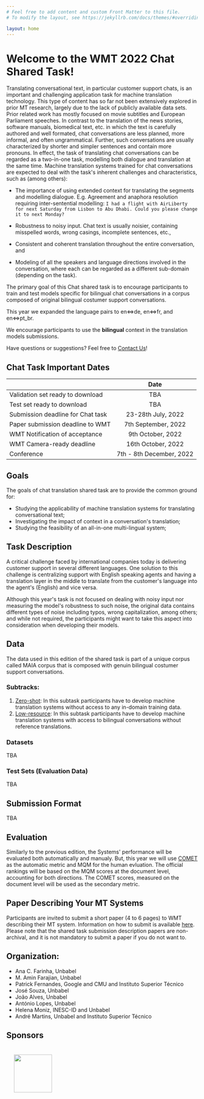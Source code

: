 ```yaml
---
# Feel free to add content and custom Front Matter to this file.
# To modify the layout, see https://jekyllrb.com/docs/themes/#overriding-theme-defaults

layout: home
---
```


# Welcome to the WMT 2022 Chat Shared Task!
  Translating conversational text, in particular customer support chats, is an important and challenging application task for machine translation technology. This type of content has so far not been extensively explored in prior MT research, largely due to the lack of publicly available data sets. Prior related work has mostly focused on movie subtitles and European Parliament speeches.
  In contrast to the translation of the news stories, software manuals, biomedical text, etc. in which the text is carefully authored and well formated, chat conversations are less planned, more informal, and often ungrammatical.
  Further, such conversations are usually characterized by shorter and simpler sentences and contain more pronouns.
  In effect, the task of translating chat conversations can be regarded as a two-in-one task, modelling both dialogue and translation at the same time.
  Machine translation systems trained for chat conversations are expected to deal with the task's inherent challenges and characteristics, such as (among others):

- The importance of using extended context for translating the segments and modelling dialogue. E.g. Agreement and anaphora resolution requiring inter-sentential modelling:
      `I had a flight with AirLiberty for next Saturday from Lisbon to Abu Dhabi. Could you please change it to next Monday?`

- Robustness to noisy input. Chat text is usually noisier, containing misspelled words, wrong casings, incomplete sentences, etc.,
- Consistent and coherent translation throughout the entire conversation, and
- Modeling of all the speakers and language directions involved in the conversation, where each can be regarded as a different sub-domain (depending on the task).
  
The primary goal of this Chat shared task is to encourage participants to train and test models specific for bilingual chat conversations in a corpus composed of original bilingual costumer support conversations.
  
  This year we expanded the language pairs to en⇔de, en⇔fr, and en⇔pt_br.

  We encourage participants to use the **bilingual** context in the translation models submissions.
  
  Have questions or suggestions? Feel free to [Contact Us](mailto:wmt.metrics@gmail.com)!

## Chat Task Important Dates

|  | Date |
| ----------- | :-----------: |
| Validation set ready to download | TBA |
| Test set ready to download | TBA |
| Submission deadline for Chat task | 23-28th July, 2022 |
| Paper submission deadline to WMT | 7th September, 2022 |
| WMT Notification of acceptance | 9th October, 2022 |
| WMT Camera-ready deadline | 16th October, 2022 |
| Conference | 7th - 8th December, 2022 |

## Goals

The goals of chat translation shared task are to provide the common ground for:

- Studying the applicability of machine translation systems for translating conversational text;
- Investigating the impact of context in a conversation's translation;
- Studying the feasibility of an all-in-one multi-lingual system;

## Task Description

A critical challenge faced by international companies today is delivering customer support in several different languages. One solution to this challenge is centralizing support with English speaking agents and having a translation layer in the middle to translate from the customer's language into the agent's (English) and vice versa.

Although this year's task is not focused on dealing with noisy input nor measuring the model's robustness to such noise, the original data contains different types of noise including typos, wrong capitalization, among others; and while not required, the participants might want to take this aspect into consideration when developing their models.

## Data

The data used in this edition of the shared task is part of a unique corpus called MAIA corpus that is composed with genuin bilingual costumer support conversations.
### Subtracks:

1. [Zero-shot](./subtasks/zero-shot/): In this subtask participants have to develop machine translation systems without access to any in-domain training data.
2. [Low-resource](./subtasks/low-resource/): In this subtask participants have to develop machine translation systems with access to bilingual conversations without reference translations.

### Datasets

TBA


### Test Sets (Evaluation Data)

TBA


## Submission Format

TBA

## Evaluation
Similarly to the previous edition, the Systems' performance will be evaluated both automatically and manualy.
But, this year we will use [COMET](https://unbabel.github.io/COMET/html/index.html) as the automatic metric and MQM for the human evluation.
The official rankings will be based on the MQM scores at the document level, accounting for both directions.
The COMET scores, measured on the document level will be used as the secondary metric.


## Paper Describing Your MT Systems
Participants are invited to submit a short paper (4 to 6 pages) to WMT describing their MT system. Information on how to submit is available [here](https://www.statmt.org/wmt22/index.html").
Please note that the shared task submission description papers are non-archival, and it is not mandatory to submit a paper if you do not want to.





## Organization:

- Ana C. Farinha, Unbabel
- M. Amin Farajian, Unbabel
- Patrick Fernandes, Google and CMU and Instituto Superior Técnico
- José Souza, Unbabel
- João Alves, Unbabel
- António Lopes, Unbabel
- Helena Moniz, INESC-ID and Unbabel 
- André Martins, Unbabel and Instituto Superior Técnico

## Sponsors

<style>
	.column {
	  float: left;
	  padding: 20px;
	}
	
</style>
<div style="position: relative; width: 700px; height: 100px; min-height: 200px">    
    <div style="position: relative; bottom: 0px;">
	   <div class="column">
	     <img src="/public/css/unbabel.png" height=100px width=auto>
	   </div>
	</div>


